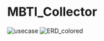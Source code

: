 # MBTI_Collector
![usecase](https://github.com/itstimi-X/MC_Back/assets/140384460/f7d177c0-7512-49fa-a9e2-012a638ca42c)
![ERD_colored](https://github.com/itstimi-X/MC_Back/assets/140384460/1fd69f6e-34d0-440a-8252-942cff701cf5)
